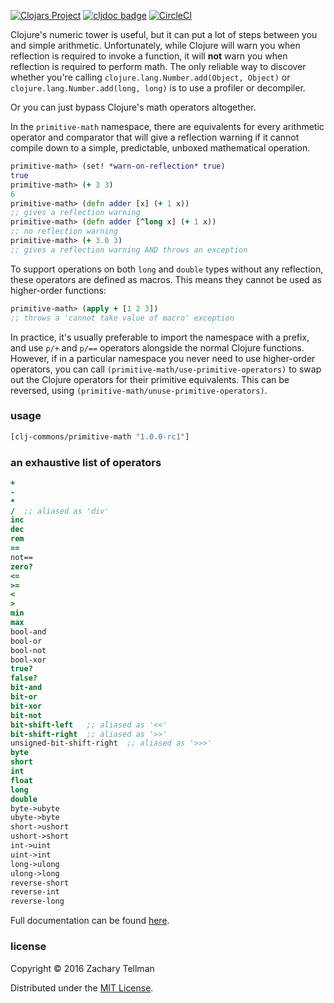 [![Clojars Project](https://img.shields.io/clojars/v/org.clj-commons/primitive-math.svg)](https://clojars.org/org.clj-commons/primitive-math)
[![cljdoc badge](https://cljdoc.org/badge/org.clj-commons/primitive-math)](https://cljdoc.org/d/org.clj-commons/primitive-math)
[![CircleCI](https://circleci.com/gh/clj-commons/primitive-math.svg?style=svg)](https://circleci.com/gh/clj-commons/primitive-math)

Clojure's numeric tower is useful, but it can put a lot of steps between you and simple arithmetic.  Unfortunately, while Clojure will warn you when reflection is required to invoke a function, it will **not** warn you when reflection is required to perform math.  The only reliable way to discover whether you're calling `clojure.lang.Number.add(Object, Object)` or `clojure.lang.Number.add(long, long)` is to use a profiler or decompiler.

Or you can just bypass Clojure's math operators altogether.

In the `primitive-math` namespace, there are equivalents for every arithmetic operator and comparator that will give a reflection warning if it cannot compile down to a simple, predictable, unboxed mathematical operation.

```clojure
primitive-math> (set! *warn-on-reflection* true)
true
primitive-math> (+ 3 3)
6
primitive-math> (defn adder [x] (+ 1 x))
;; gives a reflection warning
primitive-math> (defn adder [^long x] (+ 1 x))
;; no reflection warning
primitive-math> (+ 3.0 3)
;; gives a reflection warning AND throws an exception
```

To support operations on both `long` and `double` types without any reflection, these operators are defined as macros.  This means they cannot be used as higher-order functions:

```clojure
primitive-math> (apply + [1 2 3])
;; throws a 'cannot take value of macro' exception
```

In practice, it's usually preferable to import the namespace with a prefix, and use `p/+` and `p/==` operators alongside the normal Clojure functions.  However, if in a particular namespace you never need to use higher-order operators, you can call `(primitive-math/use-primitive-operators)` to swap out the Clojure operators for their primitive equivalents.  This can be reversed, using `(primitive-math/unuse-primitive-operators)`.

### usage

```clojure
[clj-commons/primitive-math "1.0.0-rc1"]
```

### an exhaustive list of operators

```clojure
+
-
*
/  ;; aliased as 'div'
inc
dec
rem
==
not==
zero?
<=
>=
<
>
min
max
bool-and
bool-or
bool-not
bool-xor
true?
false?
bit-and
bit-or
bit-xor
bit-not
bit-shift-left   ;; aliased as '<<'
bit-shift-right  ;; aliased as '>>'
unsigned-bit-shift-right  ;; aliased as '>>>'
byte
short
int
float
long
double
byte->ubyte
ubyte->byte
short->ushort
ushort->short
int->uint
uint->int
long->ulong
ulong->long
reverse-short
reverse-int
reverse-long
```

Full documentation can be found [here](http://ideolalia.com/primitive-math/primitive-math.html).

### license

Copyright © 2016 Zachary Tellman

Distributed under the [MIT License](http://opensource.org/licenses/MIT).
